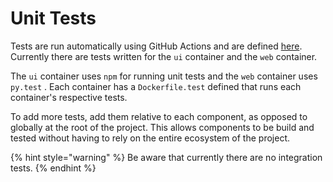 # Unit Tests

Tests are run automatically using GitHub Actions and are defined [here](https://github.com/CyberReboot/packet_cafe/blob/master/.github/workflows/test.yml). Currently there are tests written for the `ui` container and the `web` container. 

The `ui` container uses `npm` for running unit tests and the `web` container uses `py.test` . Each container has a `Dockerfile.test` defined that runs each container's respective tests.

To add more tests, add them relative to each component, as opposed to globally at the root of the project.  This allows components to be build and tested without having to rely on the entire ecosystem of the project.

{% hint style="warning" %}
Be aware that currently there are no integration tests.
{% endhint %}


